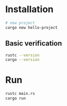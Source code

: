 # Installation 

```bash
# new project 
cargo new hello-project
```

## Basic verification 

```bash
rustc --version
cargo --version
```


# Run 

```bash
rustc main.rs
cargo run 
```
